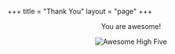 +++
title = "Thank You"
layout = "page"
+++

<center>

You are awesome!

![Awesome High Five](https://media.giphy.com/media/CDMz3fckRXXDG/giphy.gif)

</center>